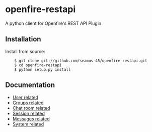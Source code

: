 openfire-restapi
================

A python client for Openfire's REST API Plugin

Installation
----------------

Install from source:

        $ git clone git://github.com/seamus-45/openfire-restapi.git
        $ cd openfire-restapi
        $ python setup.py install

Documentation
----------------
* [User related](docs/users.md)
* [Groups related](docs/groups.md)
* [Chat room related](docs/muc.md)
* [Session related](docs/sessions.md)
* [Messages related](docs/messages.md)
* [System related](docs/system.md)
